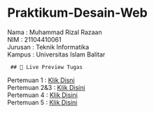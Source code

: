 # Praktikum-Desain-Web
Nama : Muhammad Rizal Razaan \
NIM : 21104410061 \
Jurusan : Teknik Informatika \
Kampus : Universitas Islam Balitar 

     ## 🔗 Live Preview Tugas

Pertemuan 1 : [Klik Disni](https://codepen.io/collection/YyYdog) \
Pertemuan 2&3 : [Klik Disini](https://codepen.io/collection/YyYdbB) \
Pertemuan 4 : [Klik Disini](https://codepen.io/collection/gYoQyK) \
Pertemuan 5 : [Klik Disini](https://codepen.io/collection/WvkbNx) 
